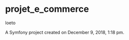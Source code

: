 projet_e_commerce
=================

loeto

A Symfony project created on December 9, 2018, 1:18 pm.
